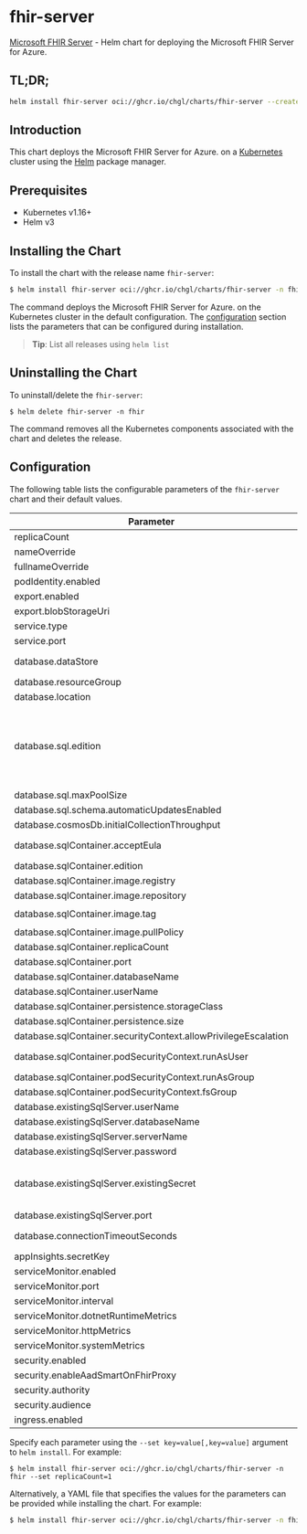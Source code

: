 # fhir-server

[Microsoft FHIR Server](https://github.com/microsoft/fhir-server) - Helm chart for deploying the Microsoft FHIR Server for Azure.

## TL;DR;

```sh
helm install fhir-server oci://ghcr.io/chgl/charts/fhir-server --create-namespace -n fhir
```

## Introduction

This chart deploys the Microsoft FHIR Server for Azure. on a [Kubernetes](http://kubernetes.io) cluster using the [Helm](https://helm.sh) package manager.

## Prerequisites

- Kubernetes v1.16+
- Helm v3

## Installing the Chart

To install the chart with the release name `fhir-server`:

```sh
$ helm install fhir-server oci://ghcr.io/chgl/charts/fhir-server -n fhir
```

The command deploys the Microsoft FHIR Server for Azure. on the Kubernetes cluster in the default configuration. The [configuration](#configuration) section lists the parameters that can be configured during installation.

> **Tip**: List all releases using `helm list`

## Uninstalling the Chart

To uninstall/delete the `fhir-server`:

```console
$ helm delete fhir-server -n fhir
```

The command removes all the Kubernetes components associated with the chart and deletes the release.

## Configuration

The following table lists the configurable parameters of the `fhir-server` chart and their default values.

| Parameter                                                      | Description                                                                                                                                                                                                                               | Default                                                                                          |
| -------------------------------------------------------------- | ----------------------------------------------------------------------------------------------------------------------------------------------------------------------------------------------------------------------------------------- | ------------------------------------------------------------------------------------------------ |
| replicaCount                                                   |                                                                                                                                                                                                                                           | <code>1</code>                                                                                   |
| nameOverride                                                   |                                                                                                                                                                                                                                           | <code>""</code>                                                                                  |
| fullnameOverride                                               |                                                                                                                                                                                                                                           | <code>""</code>                                                                                  |
| podIdentity.enabled                                            |                                                                                                                                                                                                                                           | <code>false</code>                                                                               |
| export.enabled                                                 |                                                                                                                                                                                                                                           | <code>false</code>                                                                               |
| export.blobStorageUri                                          |                                                                                                                                                                                                                                           | <code>https://mystorageaccount.blob.core.windows.net</code>                                      |
| service.type                                                   |                                                                                                                                                                                                                                           | <code>ClusterIP</code>                                                                           |
| service.port                                                   |                                                                                                                                                                                                                                           | <code>80</code>                                                                                  |
| database.dataStore                                             | options: ExistingSqlServer, SqlServer, SqlContainer, CosmosDb                                                                                                                                                                             | <code>"SqlServer"</code>                                                                         |
| database.resourceGroup                                         |                                                                                                                                                                                                                                           | <code>""</code>                                                                                  |
| database.location                                              |                                                                                                                                                                                                                                           | <code>""</code>                                                                                  |
| database.sql.edition                                           | 0: Basic 1: Business 2: BusinessCritical 3: DataWarehouse 4: Free 5: GeneralPurpose 6: Hyperscale 7: Premium More at https://godoc.org/github.com/Azure/azure-sdk-for-go/services/preview/sql/mgmt/2015-05-01-preview/sql#DatabaseEdition | <code>5</code>                                                                                   |
| database.sql.maxPoolSize                                       |                                                                                                                                                                                                                                           | <code>100</code>                                                                                 |
| database.sql.schema.automaticUpdatesEnabled                    |                                                                                                                                                                                                                                           | <code>true</code>                                                                                |
| database.cosmosDb.initialCollectionThroughput                  |                                                                                                                                                                                                                                           | <code>"400"</code>                                                                               |
| database.sqlContainer.acceptEula                               | Accept EULA when deploying with --set database.sqlContainer.acceptEula="Y"                                                                                                                                                                | <code>"n"</code>                                                                                 |
| database.sqlContainer.edition                                  |                                                                                                                                                                                                                                           | <code>"Developer"</code>                                                                         |
| database.sqlContainer.image.registry                           |                                                                                                                                                                                                                                           | <code>mcr.microsoft.com</code>                                                                   |
| database.sqlContainer.image.repository                         |                                                                                                                                                                                                                                           | <code>mssql/server</code>                                                                        |
| database.sqlContainer.image.tag                                |                                                                                                                                                                                                                                           | <code>2022-latest@sha256:ffef32dda16cc5abd70db1d0654c01cbe9f7093d66e0c83ade20738156cb7d0e</code> |
| database.sqlContainer.image.pullPolicy                         |                                                                                                                                                                                                                                           | <code>IfNotPresent</code>                                                                        |
| database.sqlContainer.replicaCount                             |                                                                                                                                                                                                                                           | <code>1</code>                                                                                   |
| database.sqlContainer.port                                     |                                                                                                                                                                                                                                           | <code>1433</code>                                                                                |
| database.sqlContainer.databaseName                             |                                                                                                                                                                                                                                           | <code>FHIR</code>                                                                                |
| database.sqlContainer.userName                                 |                                                                                                                                                                                                                                           | <code>sa</code>                                                                                  |
| database.sqlContainer.persistence.storageClass                 |                                                                                                                                                                                                                                           | <code>""</code>                                                                                  |
| database.sqlContainer.persistence.size                         |                                                                                                                                                                                                                                           | <code>8Gi</code>                                                                                 |
| database.sqlContainer.securityContext.allowPrivilegeEscalation |                                                                                                                                                                                                                                           | <code>false</code>                                                                               |
| database.sqlContainer.podSecurityContext.runAsUser             | mssql container has user mssql defined with id 10001                                                                                                                                                                                      | <code>10001</code>                                                                               |
| database.sqlContainer.podSecurityContext.runAsGroup            |                                                                                                                                                                                                                                           | <code>10001</code>                                                                               |
| database.sqlContainer.podSecurityContext.fsGroup               |                                                                                                                                                                                                                                           | <code>10001</code>                                                                               |
| database.existingSqlServer.userName                            |                                                                                                                                                                                                                                           | <code>sa</code>                                                                                  |
| database.existingSqlServer.databaseName                        |                                                                                                                                                                                                                                           | <code>FHIR</code>                                                                                |
| database.existingSqlServer.serverName                          |                                                                                                                                                                                                                                           | <code>mymssql-mssql-linux.default</code>                                                         |
| database.existingSqlServer.password                            |                                                                                                                                                                                                                                           | <code>fhir</code>                                                                                |
| database.existingSqlServer.existingSecret                      | name of a pre-created secret to retrieve the SQL Server's password. the secret must have a key named `DATABASEPASSWORD` with the password as its value.                                                                                   | <code>""</code>                                                                                  |
| database.existingSqlServer.port                                |                                                                                                                                                                                                                                           | <code>1433</code>                                                                                |
| database.connectionTimeoutSeconds                              | sets the connection timeout (`Connection Timeout` parameter of the connection string)                                                                                                                                                     | <code>30</code>                                                                                  |
| appInsights.secretKey                                          |                                                                                                                                                                                                                                           | <code>"instrumentationKey"</code>                                                                |
| serviceMonitor.enabled                                         |                                                                                                                                                                                                                                           | <code>false</code>                                                                               |
| serviceMonitor.port                                            |                                                                                                                                                                                                                                           | <code>1234</code>                                                                                |
| serviceMonitor.interval                                        | prometheus: monitor                                                                                                                                                                                                                       | <code>30s</code>                                                                                 |
| serviceMonitor.dotnetRuntimeMetrics                            |                                                                                                                                                                                                                                           | <code>true</code>                                                                                |
| serviceMonitor.httpMetrics                                     |                                                                                                                                                                                                                                           | <code>true</code>                                                                                |
| serviceMonitor.systemMetrics                                   |                                                                                                                                                                                                                                           | <code>true</code>                                                                                |
| security.enabled                                               |                                                                                                                                                                                                                                           | <code>false</code>                                                                               |
| security.enableAadSmartOnFhirProxy                             |                                                                                                                                                                                                                                           | <code>false</code>                                                                               |
| security.authority                                             |                                                                                                                                                                                                                                           | <code>null</code>                                                                                |
| security.audience                                              |                                                                                                                                                                                                                                           | <code>null</code>                                                                                |
| ingress.enabled                                                |                                                                                                                                                                                                                                           | <code>false</code>                                                                               |

Specify each parameter using the `--set key=value[,key=value]` argument to `helm install`. For example:

```console
$ helm install fhir-server oci://ghcr.io/chgl/charts/fhir-server -n fhir --set replicaCount=1
```

Alternatively, a YAML file that specifies the values for the parameters can be provided while
installing the chart. For example:

```sh
$ helm install fhir-server oci://ghcr.io/chgl/charts/fhir-server -n fhir --values values.yaml
```

